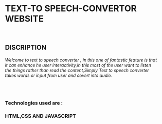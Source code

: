 <H1>TEXT-TO SPEECH-CONVERTOR WEBSITE </H1><BR>
<h2>DISCRIPTION</h2>
<H6> Welcome to text to speech converter , in this one of fantastic feature  is that it can 
enhance he user interactivity,in this most of the user want to listen the things 
rather than read the content,Simply Text to speech converter takes words or input 
from user and covert into audio.</H6>
<BR>
<h3>Technologies used are :</h3>
<h3>HTML,CSS AND JAVASCRIPT</h3>
